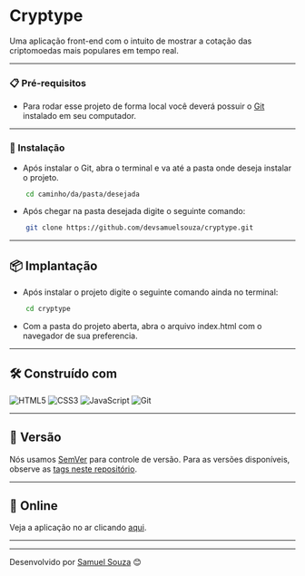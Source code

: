# Cryptype

Uma aplicação front-end com o intuito de mostrar a cotação das criptomoedas mais populares em tempo real.

---

### 📋 Pré-requisitos

- Para rodar esse projeto de forma local você deverá possuir o [Git](https://git-scm.com/downloads) instalado em seu computador.

---

### 🔧 Instalação

- Após instalar o Git, abra o terminal e va até a pasta onde deseja instalar o projeto.

```bash
    cd caminho/da/pasta/desejada
```

- Após chegar na pasta desejada digite o seguinte comando:

```bash
    git clone https://github.com/devsamuelsouza/cryptype.git
```

---

## 📦 Implantação

- Após instalar o projeto digite o seguinte comando ainda no terminal:

```bash
    cd cryptype
```

- Com a pasta do projeto aberta, abra o arquivo index.html com o navegador de sua preferencia.

---

## 🛠️ Construído com

![HTML5](https://img.shields.io/badge/html5-%23E34F26.svg?style=for-the-badge&logo=html5&logoColor=white)
![CSS3](https://img.shields.io/badge/css3-%231572B6.svg?style=for-the-badge&logo=css3&logoColor=white)
![JavaScript](https://img.shields.io/badge/javascript-%23323330.svg?style=for-the-badge&logo=javascript&logoColor=%23F7DF1E)
![Git](https://img.shields.io/badge/git-%23F05033.svg?style=for-the-badge&logo=git&logoColor=white)

---

## 📌 Versão

Nós usamos [SemVer](http://semver.org/) para controle de versão. Para as versões disponíveis, observe as [tags neste repositório](https://github.com/devsamuelsouza/cryptype/tags). 

---

## **📡 Online**  
Veja a aplicação no ar clicando [aqui]().  

---

---
Desenvolvido por [Samuel Souza](https://github.com/devsamuelsouza) 😊